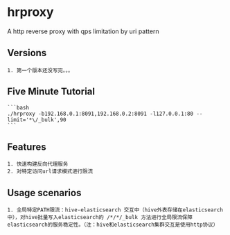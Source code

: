 # hrproxy

A http reverse proxy with qps limitation by uri pattern

## Versions
    1. 第一个版本还没写完。。。
## Five Minute Tutorial
    ```bash
    ./hrproxy -b192.168.0.1:8091,192.168.0.2:8091 -l127.0.0.1:80 --limit='*\/_bulk',90
    ```
## Features
    1. 快速构建反向代理服务
    2. 对特定访问url请求模式进行限流
## Usage scenarios
    1. 全局特定PATH限流：hive-elasticsearch 交互中（hive外表存储在elasticsearch中），对hive批量写入elasticsearch的 /*/*/_bulk 方法进行全局限流保障elasticsearch的服务稳定性。（注：hive和elasticsearch集群交互是使用http协议）

